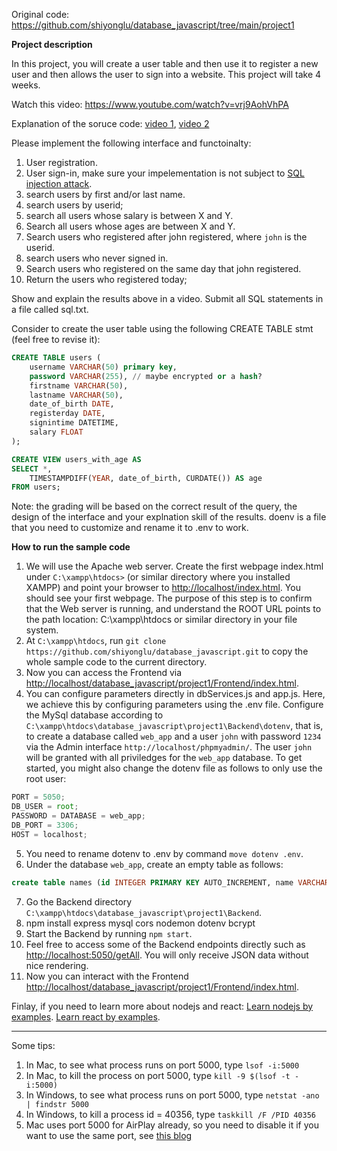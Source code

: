 Original code: https://github.com/shiyonglu/database_javascript/tree/main/project1

**Project description**

In this project, you will create a user table and then use it to register a new user and then allows the user to sign into a website. This project will take 4 weeks.

Watch this video: https://www.youtube.com/watch?v=vrj9AohVhPA

Explanation of the soruce code: [video 1](https://www.youtube.com/watch?v=XBJRBB14ijY), [video 2](https://www.youtube.com/watch?v=MaBphsJLrGY)

Please implement the following interface and functoinalty:

1. User registration.
2. User sign-in, make sure your impelementation is not subject to [SQL injection attack](https://portswigger.net/support/using-sql-injection-to-bypass-authentication).
3. search users by first and/or last name.
4. search users by userid;
5. search all users whose salary is between X and Y.
6. Search all users whose ages are between X and Y.
7. Search users who registered after john registered, where `john` is the userid.
8. search users who never signed in.
9. Search users who registered on the same day that john registered.
10. Return the users who registered today;

Show and explain the results above in a video. Submit all SQL statements in a file called sql.txt.

Consider to create the user table using the following CREATE TABLE stmt (feel free to revise it):

```SQL
CREATE TABLE users (
    username VARCHAR(50) primary key,
    password VARCHAR(255), // maybe encrypted or a hash?
    firstname VARCHAR(50),
    lastname VARCHAR(50),
    date_of_birth DATE,
    registerday DATE,
    signintime DATETIME,
    salary FLOAT
);

CREATE VIEW users_with_age AS
SELECT *,
    TIMESTAMPDIFF(YEAR, date_of_birth, CURDATE()) AS age
FROM users;
```

Note: the grading will be based on the correct result of the query, the design of the interface and your explnation skill of the results.
doenv is a file that you need to customize and rename it to .env to work.

**How to run the sample code**

1. We will use the Apache web server. Create the first webpage index.html under `C:\xampp\htdocs>` (or similar directory where you installed XAMPP) and point your browser to [http://localhost/index.html](http://localhost/index.html). You should see your first webpage. The purpose of this step is to confirm that the Web server is running, and understand the ROOT URL points to the path location: C:\xampp\htdocs or similar directory in your file system.
2. At `C:\xampp\htdocs`, run `git clone https://github.com/shiyonglu/database_javascript.git` to copy the whole sample code to the current directory.
3. Now you can access the Frontend via [http://localhost/database_javascript/project1/Frontend/index.html](http://localhost/database_javascript/project1/Frontend/index.html).
4. You can configure parameters directly in dbServices.js and app.js. Here, we achieve this by configuring parameters using the .env file. Configure the MySql database according to `C:\xampp\htdocs\database_javascript\project1\Backend\dotenv`, that is, to create a database called `web_app` and a user `john` with password `1234` via the Admin interface `http://localhost/phpmyadmin/`. The user `john` will be granted with all priviledges for the `web_app` database. To get started, you might also change the dotenv file as follows to only use the root user:

```javascript
PORT = 5050;
DB_USER = root;
PASSWORD = DATABASE = web_app;
DB_PORT = 3306;
HOST = localhost;
```

5. You need to rename dotenv to .env by command `move dotenv .env`.
6. Under the database `web_app`, create an empty table as follows:

```SQL
create table names (id INTEGER PRIMARY KEY AUTO_INCREMENT, name VARCHAR(100), date_added DATE);
```

7. Go the Backend directory `C:\xampp\htdocs\database_javascript\project1\Backend`.
8. npm install express mysql cors nodemon dotenv bcrypt
9. Start the Backend by running `npm start`.
10. Feel free to access some of the Backend endpoints directly such as [http://localhost:5050/getAll](http://localhost:5050/getAll). You will only receive JSON data without nice rendering.
11. Now you can interact with the Frontend [http://localhost/database_javascript/project1/Frontend/index.html](http://localhost/database_javascript/project1/Frontend/index.html).

Finlay, if you need to learn more about nodejs and react: [Learn nodejs by examples](https://github.com/shiyonglu/database_javascript/tree/main/nodejs_examples). [Learn react by examples](https://github.com/shiyonglu/database_javascript/tree/main/react_examples).

---

Some tips:

1. In Mac, to see what process runs on port 5000, type `lsof -i:5000`
2. In Mac, to kill the process on port 5000, type `kill -9 $(lsof -t -i:5000)`
3. In Windows, to see what process runs on port 5000, type `netstat -ano | findstr 5000`
4. In Windows, to kill a process id = 40356, type `taskkill /F /PID 40356`
5. Mac uses port 5000 for AirPlay already, so you need to disable it if you want to use the same port, see [this blog](https://www.reddit.com/r/perl/comments/10p8p39/macos_port_5000_mystery_solved/)

